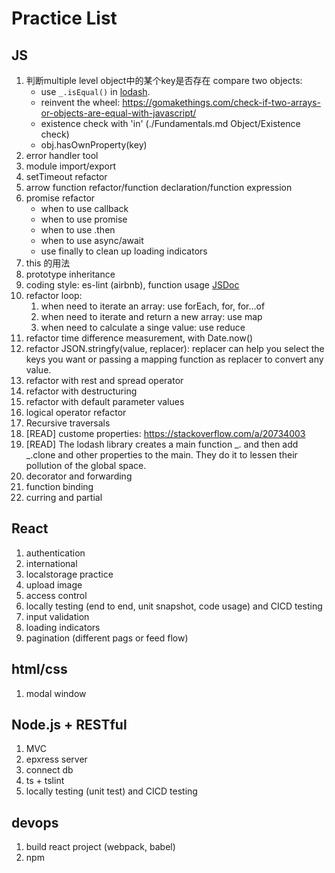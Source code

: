 # Practice List

## JS
1. 判断multiple level object中的某个key是否存在
   compare two objects: 
      * use `_.isEqual()` in [lodash](https://lodash.com/docs#isEqual).
      * reinvent the wheel: https://gomakethings.com/check-if-two-arrays-or-objects-are-equal-with-javascript/
      * existence check with 'in' (./Fundamentals.md Object/Existence check)
      * obj.hasOwnProperty(key)
2. error handler tool
3. module import/export
4. setTimeout refactor
5. arrow function refactor/function declaration/function expression
6. promise refactor 
   * when to use callback
   * when to use promise
   * when to use .then
   * when to use async/await
   * use finally to clean up loading indicators
7. this 的用法
8. prototype inheritance
9. coding style: es-lint (airbnb), function usage [JSDoc](https://github.com/jsdoc3/jsdoc)
10. refactor loop:
    1.  when need to iterate an array: use forEach, for, for...of
    2.  when need to iterate and return a new array: use map
    3.  when need to calculate a singe value: use reduce
11. refactor time difference measurement, with Date.now()
12. refactor JSON.stringfy(value, replacer): replacer can help you select the keys you want or passing a mapping function as replacer to convert any value.
13. refactor with rest and spread operator
14. refactor with destructuring
15. refactor with default parameter values
16. logical operator refactor
17. Recursive traversals
18. [READ] custome properties: https://stackoverflow.com/a/20734003
19. [READ] The lodash library creates a main function _. and then add _.clone and other properties to the main. They do it to lessen their pollution of the global space.
20. decorator and forwarding
21. function binding
22. curring and partial

## React

1. authentication
2. international
3. localstorage practice
4. upload image
5. access control
6. locally testing (end to end, unit snapshot, code usage) and CICD testing
7. input validation
8. loading indicators
9. pagination (different pags or feed flow)

## html/css

1. modal window

## Node.js + RESTful

1. MVC
2. epxress server
3. connect db
4. ts + tslint
5. locally testing (unit test) and CICD testing

## devops

1. build react project (webpack, babel)
2. npm